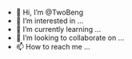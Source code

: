 - 👋 Hi, I’m @TwoBeng
- 👀 I’m interested in ...
- 🌱 I’m currently learning ...
- 💞️ I’m looking to collaborate on ...
- 📫 How to reach me ...

<!---
TwoBeng/TwoBeng is a ✨ special ✨ repository because its `README.md` (this file) appears on your GitHub profile.
You can click the Preview link to take a look at your changes.
--->
